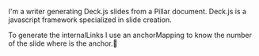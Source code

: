 I'm a writer generating Deck.js slides from a Pillar document. Deck.js is a javascript framework specialized in slide creation.

To generate the internalLinks I use an anchorMapping to know the number of the slide where is the anchor.